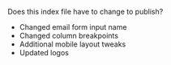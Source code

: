 Does this index file have to change to publish?

- Changed email form input name
- Changed column breakpoints
- Additional mobile layout tweaks
- Updated logos